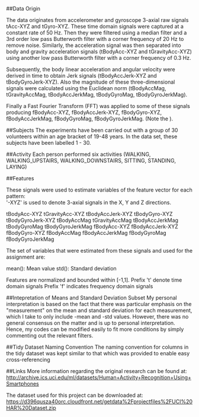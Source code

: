 ##Data Origin

The data originates from accelerometer and gyroscope 3-axial raw signals tAcc-XYZ and tGyro-XYZ. These time domain signals were captured at a constant rate of 50 Hz. Then they were filtered using a median filter and a 3rd order low pass Butterworth filter with a corner frequency of 20 Hz to remove noise. Similarly, the acceleration signal was then separated into body and gravity acceleration signals (tBodyAcc-XYZ and tGravityAcc-XYZ) using another low pass Butterworth filter with a corner frequency of 0.3 Hz. 

Subsequently, the body linear acceleration and angular velocity were derived in time to obtain Jerk signals (tBodyAccJerk-XYZ and tBodyGyroJerk-XYZ). Also the magnitude of these three-dimensional signals were calculated using the Euclidean norm (tBodyAccMag, tGravityAccMag, tBodyAccJerkMag, tBodyGyroMag, tBodyGyroJerkMag). 

Finally a Fast Fourier Transform (FFT) was applied to some of these signals producing fBodyAcc-XYZ, fBodyAccJerk-XYZ, fBodyGyro-XYZ, fBodyAccJerkMag, fBodyGyroMag, fBodyGyroJerkMag. (Note the ). 

##Subjects
The experiments have been carried out with a group of 30 volunteers within an age bracket of 19-48 years. In the data set, these subjects have been labelled 1 - 30.

##Activity
Each person performed six activities (WALKING, WALKING_UPSTAIRS, WALKING_DOWNSTAIRS, SITTING, STANDING, LAYING)

##Features

These signals were used to estimate variables of the feature vector for each pattern:  
'-XYZ' is used to denote 3-axial signals in the X, Y and Z directions.

tBodyAcc-XYZ
tGravityAcc-XYZ
tBodyAccJerk-XYZ
tBodyGyro-XYZ
tBodyGyroJerk-XYZ
tBodyAccMag
tGravityAccMag
tBodyAccJerkMag
tBodyGyroMag
tBodyGyroJerkMag
fBodyAcc-XYZ
fBodyAccJerk-XYZ
fBodyGyro-XYZ
fBodyAccMag
fBodyAccJerkMag
fBodyGyroMag
fBodyGyroJerkMag

The set of variables that were estimated from these signals and used for the assignment are: 

mean(): Mean value
std(): Standard deviation

Features are normalized and bounded within [-1,1].
Prefix 't' denote time domain signals
Prefix 'f' indicates frequency domain signals

##Intepretation of Means and Standard Deviation Subset
My personal interpretation is based on the fact that there was particular emphasis on the "measurement" on the mean and standard deviation for each measurement, which I take to only include -mean and -std values. However, there was no general consensus on the matter and is up to personal interpretation. Hence, my codes can be modified easily to fit more conditions by simply commenting out the relevant filters.

##Tidy Dataset Naming Convention
The naming convention for columns in the tidy dataset was kept similar to that which was provided to enable easy cross-referencing

##Links
More information regarding the original research can be found at:
http://archive.ics.uci.edu/ml/datasets/Human+Activity+Recognition+Using+Smartphones

The dataset used for this project can be downloaded at:
https://d396qusza40orc.cloudfront.net/getdata%2Fprojectfiles%2FUCI%20HAR%20Dataset.zip
